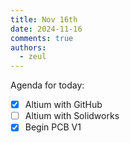 ```yaml
---
title: Nov 16th
date: 2024-11-16
comments: true
authors:
  - zeul
---
```


Agenda for today:

- [x] Altium with GitHub
- [ ] Altium with Solidworks
- [x] Begin PCB V1